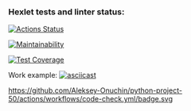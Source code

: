 ### Hexlet tests and linter status:
[![Actions Status](https://github.com/Aleksey-Onuchin/python-project-50/workflows/hexlet-check/badge.svg)](https://github.com/Aleksey-Onuchin/python-project-50/actions)

[![Maintainability](https://api.codeclimate.com/v1/badges/885fa6645ccad79efdbb/maintainability)](https://codeclimate.com/github/Aleksey-Onuchin/python-project-50/maintainability)

[![Test Coverage](https://api.codeclimate.com/v1/badges/885fa6645ccad79efdbb/test_coverage)](https://codeclimate.com/github/Aleksey-Onuchin/python-project-50/test_coverage)

Work example:
[![asciicast](https://asciinema.org/a/9PRY0AktZ5z1McBmdbFWc6ZPq.svg)](https://asciinema.org/a/9PRY0AktZ5z1McBmdbFWc6ZPq)


https://github.com/Aleksey-Onuchin/python-project-50/actions/workflows/code-check.yml/badge.svg